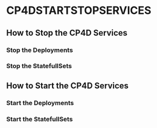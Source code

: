 # CP4DSTARTSTOPSERVICES

## How to Stop the CP4D Services

### Stop the Deployments

### Stop the StatefullSets

## How to Start the CP4D Services

### Start the Deployments

### Start the StatefullSets

